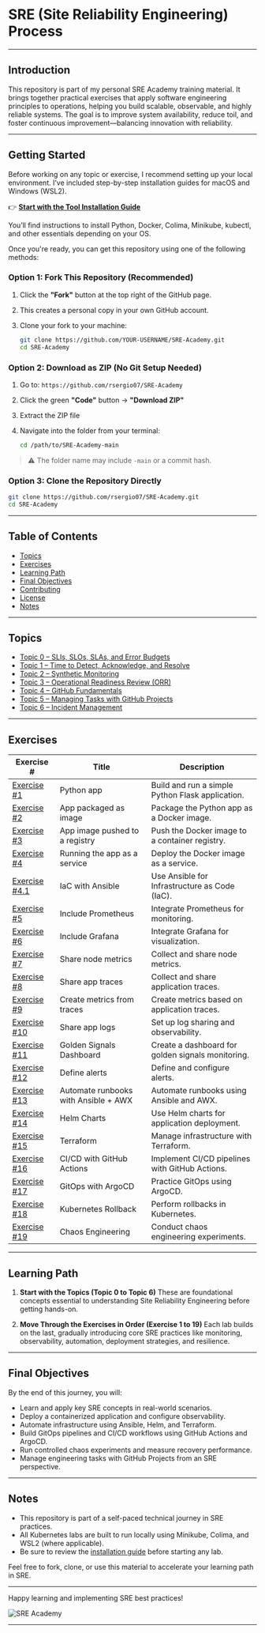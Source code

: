 # SRE (Site Reliability Engineering) Process

---

## Introduction

This repository is part of my personal SRE Academy training material. It brings together practical exercises that apply software engineering principles to operations, helping you build scalable, observable, and highly reliable systems. The goal is to improve system availability, reduce toil, and foster continuous improvement—balancing innovation with reliability.

---

## Getting Started

Before working on any topic or exercise, I recommend setting up your local environment. I’ve included step-by-step installation guides for macOS and Windows (WSL2).

👉 **[Start with the Tool Installation Guide](./installation.md)**

You’ll find instructions to install Python, Docker, Colima, Minikube, kubectl, and other essentials depending on your OS.

Once you're ready, you can get this repository using one of the following methods:

### Option 1: Fork This Repository (Recommended)

1. Click the **"Fork"** button at the top right of the GitHub page.
2. This creates a personal copy in your own GitHub account.
3. Clone your fork to your machine:

   ```bash
   git clone https://github.com/YOUR-USERNAME/SRE-Academy.git
   cd SRE-Academy
   ```

### Option 2: Download as ZIP (No Git Setup Needed)

1. Go to: `https://github.com/rsergio07/SRE-Academy`
2. Click the green **"Code"** button → **"Download ZIP"**
3. Extract the ZIP file
4. Navigate into the folder from your terminal:

   ```bash
   cd /path/to/SRE-Academy-main
   ```

> ⚠️ The folder name may include `-main` or a commit hash.

### Option 3: Clone the Repository Directly

```bash
git clone https://github.com/rsergio07/SRE-Academy.git
cd SRE-Academy
```

---

## Table of Contents

* [Topics](#topics)
* [Exercises](#exercises)
* [Learning Path](#learning-path)
* [Final Objectives](#final-objectives)
* [Contributing](CONTRIBUTING.md)
* [License](LICENSE.md)
* [Notes](#notes)

---

## Topics

* [Topic 0 – SLIs, SLOs, SLAs, and Error Budgets](./exercises/topic0/)
* [Topic 1 – Time to Detect, Acknowledge, and Resolve](./exercises/topic1/)
* [Topic 2 – Synthetic Monitoring](./exercises/topic2/)
* [Topic 3 – Operational Readiness Review (ORR)](./exercises/topic3/)
* [Topic 4 – GitHub Fundamentals](./exercises/topic4/)
* [Topic 5 – Managing Tasks with GitHub Projects](./exercises/topic5/)
* [Topic 6 – Incident Management](./exercises/topic6/)

---

## Exercises

| Exercise #                                | Title                                | Description                                       |
| ----------------------------------------- | ------------------------------------ | ------------------------------------------------- |
| [Exercise #1](./exercises/exercise1/)     | Python app                           | Build and run a simple Python Flask application.  |
| [Exercise #2](./exercises/exercise2/)     | App packaged as image                | Package the Python app as a Docker image.         |
| [Exercise #3](./exercises/exercise3/)     | App image pushed to a registry       | Push the Docker image to a container registry.    |
| [Exercise #4](./exercises/exercise4/)     | Running the app as a service         | Deploy the Docker image as a service.             |
| [Exercise #4.1](./exercises/exercise4.1/) | IaC with Ansible                     | Use Ansible for Infrastructure as Code (IaC).     |
| [Exercise #5](./exercises/exercise5/)     | Include Prometheus                   | Integrate Prometheus for monitoring.              |
| [Exercise #6](./exercises/exercise6/)     | Include Grafana                      | Integrate Grafana for visualization.              |
| [Exercise #7](./exercises/exercise7/)     | Share node metrics                   | Collect and share node metrics.                   |
| [Exercise #8](./exercises/exercise8/)     | Share app traces                     | Collect and share application traces.             |
| [Exercise #9](./exercises/exercise9/)     | Create metrics from traces           | Create metrics based on application traces.       |
| [Exercise #10](./exercises/exercise10/)   | Share app logs                       | Set up log sharing and observability.             |
| [Exercise #11](./exercises/exercise11/)   | Golden Signals Dashboard             | Create a dashboard for golden signals monitoring. |
| [Exercise #12](./exercises/exercise12/)   | Define alerts                        | Define and configure alerts.                      |
| [Exercise #13](./exercises/exercise13/)   | Automate runbooks with Ansible + AWX | Automate runbooks using Ansible and AWX.          |
| [Exercise #14](./exercises/exercise14/)   | Helm Charts                          | Use Helm charts for application deployment.       |
| [Exercise #15](./exercises/exercise15/)   | Terraform                            | Manage infrastructure with Terraform.             |
| [Exercise #16](./exercises/exercise16/)   | CI/CD with GitHub Actions            | Implement CI/CD pipelines with GitHub Actions.    |
| [Exercise #17](./exercises/exercise17/)   | GitOps with ArgoCD                   | Practice GitOps using ArgoCD.                     |
| [Exercise #18](./exercises/exercise18/)   | Kubernetes Rollback                  | Perform rollbacks in Kubernetes.                  |
| [Exercise #19](./exercises/exercise19/)   | Chaos Engineering                    | Conduct chaos engineering experiments.            |

---

## Learning Path

1. **Start with the Topics (Topic 0 to Topic 6)**
   These are foundational concepts essential to understanding Site Reliability Engineering before getting hands-on.

2. **Move Through the Exercises in Order (Exercise 1 to 19)**
   Each lab builds on the last, gradually introducing core SRE practices like monitoring, observability, automation, deployment strategies, and resilience.

---

## Final Objectives

By the end of this journey, you will:

* Learn and apply key SRE concepts in real-world scenarios.
* Deploy a containerized application and configure observability.
* Automate infrastructure using Ansible, Helm, and Terraform.
* Build GitOps pipelines and CI/CD workflows using GitHub Actions and ArgoCD.
* Run controlled chaos experiments and measure recovery performance.
* Manage engineering tasks with GitHub Projects from an SRE perspective.

---

## Notes

* This repository is part of a self-paced technical journey in SRE practices.
* All Kubernetes labs are built to run locally using Minikube, Colima, and WSL2 (where applicable).
* Be sure to review the [installation guide](./installation.md) before starting any lab.

Feel free to fork, clone, or use this material to accelerate your learning path in SRE.

---

Happy learning and implementing SRE best practices!

![SRE Academy](https://img.shields.io/badge/SRE-Academy-blue)

---
